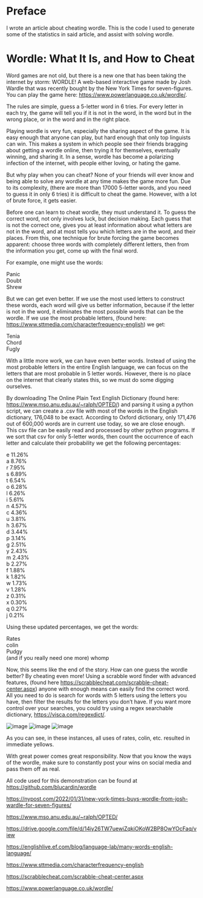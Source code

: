 # Preface

I wrote an article about cheating wordle. This is the code I used to generate some of the statistics in said article, and assist with solving wordle. 


# Wordle: What It Is, and How to Cheat 

Word games are not old, but there is a new one that has been taking the internet by storm: WORDLE! A web-based interactive game made by Josh Wardle that was recently bought by the New York Times for seven-figures. You can play the game here: https://www.powerlanguage.co.uk/wordle/. 

The rules are simple, guess a 5-letter word in 6 tries. For every letter in each try, the game will tell you if it is not in the word, in the word but in the wrong place, or in the word and in the right place. 

Playing wordle is very fun, especially the sharing aspect of the game. It is easy enough that anyone can play, but hard enough that only top linguists can win. This makes a system in which people see their friends bragging about getting a wordle online, then trying it for themselves, eventually winning, and sharing it. In a sense, wordle has become a polarizing infection of the internet, with people either loving, or hating the game. 

 

But why play when you can cheat? None of your friends will ever know and being able to solve any wordle at any time makes the game more fun. Due to its complexity, (there are more than 17000 5-letter words, and you need to guess it in only 6 tries) it is difficult to cheat the game. However, with a lot of brute force, it gets easier. 

Before one can learn to cheat wordle, they must understand it. To guess the correct word, not only involves luck, but decision making. Each guess that is not the correct one, gives you at least information about what letters are not in the word, and at most tells you which letters are in the word, and their places. From this, one technique for brute forcing the game becomes apparent: choose three words with completely different letters, then from the information you get, come up with the final word. 

For example, one might use the words: 

Panic  
Doubt  
Shrew  

But we can get even better. If we use the most used letters to construct these words, each word will give us better information, because if the letter is not in the word, it eliminates the most possible words that can be the wordle. If we use the most probable letters, (found here: https://www.sttmedia.com/characterfrequency-english) we get: 

Tenia  
Chord  
Fugly  

With a little more work, we can have even better words. Instead of using the most probable letters in the entire English language, we can focus on the letters that are most probable in 5 letter words. However, there is no place on the internet that clearly states this, so we must do some digging ourselves. 

By downloading The Online Plain Text English Dictionary (found here: https://www.mso.anu.edu.au/~ralph/OPTED/) and parsing it using a python script, we can create a .csv file with most of the words in the English dictionary, 176,048 to be exact. According to Oxford dictionary, only 171,476 out of 600,000 words are in current use today, so we are close enough. This csv file can be easily read and processed by other python programs. If we sort that csv for only 5-letter words, then count the occurrence of each letter and calculate their probability we get the following percentages: 


e	11.26%  
a	8.76%  
r	7.95%  
s	6.89%  
t	6.54%  
o	6.28%  
l	6.26%  
i	5.61%  
n	4.57%  
c	4.36%  
u	3.81%  
h	3.67%  
d	3.44%  
p	3.14%  
g	2.51%  
y	2.43%  
m	2.43%  
b	2.27%  
f	1.88%  
k	1.82%  
w	1.73%  
v	1.28%  
z	0.31%  
x	0.30%  
q	0.27%  
j	0.21%  


Using these updated percentages, we get the words:

Rates  
colin  
Pudgy  
(and if you really need one more) whomp  

Now, this seems like the end of the story. How can one guess the wordle better? By cheating even more! Using a scrabble word finder with advanced features, (found here https://scrabblecheat.com/scrabble-cheat-center.aspx) anyone with enough means can easily find the correct word. All you need to do is search for words with 5 letters using the letters you have, then filter the results for the letters you don’t have. If you want more control over your searches, you could try using a regex searchable dictionary, https://visca.com/regexdict/.

![image](https://user-images.githubusercontent.com/55935207/152283982-8128e322-7278-4902-81a6-6fbf321cd99a.png)
![image](https://user-images.githubusercontent.com/55935207/152283996-1e060dda-5b2a-41d5-974f-2dfcb150153e.png)
![image](https://user-images.githubusercontent.com/55935207/152284002-b721450e-f9bc-4023-9689-b7e03f7e6bb7.png)

   
As you can see, in these instances, all uses of rates, colin, etc. resulted in immediate yellows. 

With great power comes great responsibility. Now that you know the ways of the wordle, make sure to constantly post your wins on social media and pass them off as real.  

All code used for this demonstration can be found at https://github.com/blucardin/wordle 

https://nypost.com/2022/01/31/new-york-times-buys-wordle-from-josh-wardle-for-seven-figures/   

https://www.mso.anu.edu.au/~ralph/OPTED/ 

https://drive.google.com/file/d/14iy26TW7uewiZqkiOKoW2BP8OwYOcFaq/view 

https://englishlive.ef.com/blog/language-lab/many-words-english-language/ 

https://www.sttmedia.com/characterfrequency-english 

https://scrabblecheat.com/scrabble-cheat-center.aspx

https://www.powerlanguage.co.uk/wordle/  


  
